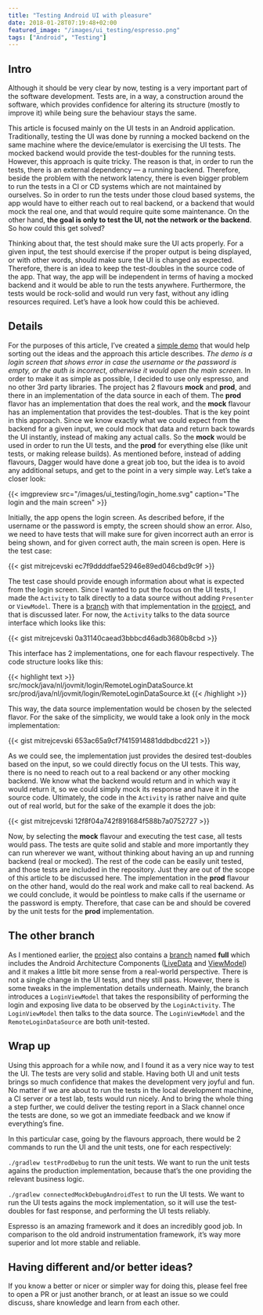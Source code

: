 ```yaml
---
title: "Testing Android UI with pleasure"
date: 2018-01-28T07:19:48+02:00
featured_image: "/images/ui_testing/espresso.png"
tags: ["Android", "Testing"]
---
```


## Intro
Although it should be very clear by now, testing is a very important part of the software development. Tests are, in a way, a construction around the software, which provides confidence for altering its structure (mostly to improve it) while being sure the behaviour stays the same.

This article is focused mainly on the UI tests in an Android application. Traditionally, testing the UI was done by running a mocked backend on the same machine where the device/emulator is exercising the UI tests. The mocked backend would provide the test-doubles for the running tests. However, this approach is quite tricky. The reason is that, in order to run the tests, there is an external dependency — a running backend. Therefore, beside the problem with the network latency, there is even bigger problem to run the tests in a CI or CD systems which are not maintained by ourselves. So in order to run the tests under those cloud based systems, the app would have to either reach out to real backend, or a backend that would mock the real one, and that would require quite some maintenance. On the other hand, **the goal is only to test the UI, not the network or the backend**. So how could this get solved?

Thinking about that, the test should make sure the UI acts properly. For a given input, the test should exercise if the proper output is being displayed, or with other words, should make sure the UI is changed as expected. Therefore, there is an idea to keep the test-doubles in the source code of the app. That way, the app will be independent in terms of having a mocked backend and it would be able to run the tests anywhere. Furthermore, the tests would be rock-solid and would run very fast, without any idling resources required. Let’s have a look how could this be achieved.

## Details
For the purposes of this article, I’ve created a [simple demo](https://github.com/mitrejcevski/ui-testing) that would help sorting out the ideas and the approach this article describes. *The demo is a login screen that shows error in case the username or the password is empty, or the auth is incorrect, otherwise it would open the main screen*. In order to make it as simple as possible, I decided to use only espresso, and no other 3rd party libraries. The project has 2 flavours **mock** and **prod**, and there in an implementation of the data source in each of them. The **prod** flavor has an implementation that does the real work, and the **mock** flavour has an implementation that provides the test-doubles. That is the key point in this approach. Since we know exactly what we could expect from the backend for a given input, we could mock that data and return back towards the UI instantly, instead of making any actual calls. So the **mock** would be used in order to run the UI tests, and the **prod** for everything else (like unit tests, or making release builds). As mentioned before, instead of adding flavours, Dagger would have done a great job too, but the idea is to avoid any additional setups, and get to the point in a very simple way. Let’s take a closer look:

{{< imgpreview src="/images/ui_testing/login_home.svg" caption="The login and the main screen" >}}

Initially, the app opens the login screen. As described before, if the username or the password is empty, the screen should show an error. Also, we need to have tests that will make sure for given incorrect auth an error is being shown, and for given correct auth, the main screen is open. Here is the test case:

{{< gist mitrejcevski ec7f9ddddfae52946e89ed046cbd9c9f >}}

The test case should provide enough information about what is expected from the login screen. Since I wanted to put the focus on the UI tests, I made the `Activity` to talk directly to a data source without adding `Presenter` or `ViewModel`. There is a [branch](https://github.com/mitrejcevski/ui-testing/tree/full) with that implementation in the [project](https://github.com/mitrejcevski/ui-testing), and that is discussed later. For now, the `Activity` talks to the data source interface which looks like this:

{{< gist mitrejcevski 0a31140caead3bbbcd46adb3680b8cbd >}}

This interface has 2 implementations, one for each flavour respectively. The code structure looks like this:

{{< highlight text >}}
src/mock/java/nl/jovmit/login/RemoteLoginDataSource.kt
src/prod/java/nl/jovmit/login/RemoteLoginDataSource.kt
{{< /highlight >}}

This way, the data source implementation would be chosen by the selected flavor. For the sake of the simplicity, we would take a look only in the mock implementation:

{{< gist mitrejcevski 653ac65a9cf7f415914881ddbdbcd221 >}}

As we could see, the implementation just provides the desired test-doubles based on the input, so we could directly focus on the UI tests. This way, there is no need to reach out to a real backend or any other mocking backend. We know what the backend would return and in which way it would return it, so we could simply mock its response and have it in the source code. Ultimately, the code in the `Activity` is rather naive and quite out of real world, but for the sake of the example it does the job:

{{< gist mitrejcevski 12f8f04a742f891684f588b7a0752727 >}}

Now, by selecting the **mock** flavour and executing the test case, all tests would pass. The tests are quite solid and stable and more importantly they can run wherever we want, without thinking about having an up and running backend (real or mocked). The rest of the code can be easily unit tested, and those tests are included in the repository. Just they are out of the scope of this article to be discussed here. The implementation in the **prod** flavour on the other hand, would do the real work and make call to real backend. As we could conclude, it would be pointless to make calls if the username or the password is empty. Therefore, that case can be and should be covered by the unit tests for the **prod** implementation.

## The other branch
As I mentioned earlier, the [project](https://github.com/mitrejcevski/ui-testing) also contains a [branch](https://github.com/mitrejcevski/ui-testing/tree/full) named **full** which includes the Android Architecture Components ([LiveData](https://developer.android.com/topic/libraries/architecture/livedata.html) and [ViewModel](https://developer.android.com/topic/libraries/architecture/viewmodel.html)) and it makes a little bit more sense from a real-world perspective. There is not a single change in the UI tests, and they still pass. However, there is some tweaks in the implementation details underneath. Mainly, the branch introduces a `LoginViewModel` that takes the responsibility of performing the login and exposing live data to be observed by the `LoginActivity`. The `LoginViewModel` then talks to the data source. The `LoginViewModel` and the `RemoteLoginDataSource` are both unit-tested.

## Wrap up
Using this approach for a while now, and I found it as a very nice way to test the UI. The tests are very solid and stable. Having both UI and unit tests brings so much confidence that makes the development very joyful and fun. No matter if we are about to run the tests in the local development machine, a CI server or a test lab, tests would run nicely. And to bring the whole thing a step further, we could deliver the testing report in a Slack channel once the tests are done, so we got an immediate feedback and we know if everything’s fine.

In this particular case, going by the flavours approach, there would be 2 commands to run the UI and the unit tests, one for each respectively:

`./gradlew testProdDebug` to run the unit tests. We want to run the unit tests agains the production implementation, because that’s the one providing the relevant business logic.

`./gradlew connectedMockDebugAndroidTest` to run the UI tests. We want to run the UI tests agains the mock implementation, so it will use the test-doubles for fast response, and performing the UI tests reliably.

Espresso is an amazing framework and it does an incredibly good job. In comparison to the old android instrumentation framework, it’s way more superior and lot more stable and reliable.

## Having different and/or better ideas?
If you know a better or nicer or simpler way for doing this, please feel free to open a PR or just another branch, or at least an issue so we could discuss, share knowledge and learn from each other.
